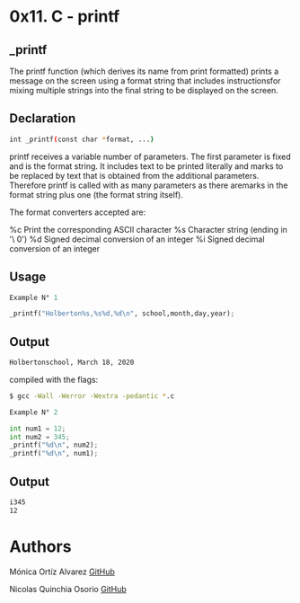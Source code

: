 # 0x11. C - printf

## _printf

The printf function (which derives its name from print formatted) prints a message on the screen using a format string that includes instructionsfor mixing multiple strings into the final string to be displayed on the screen.

## Declaration
```bash
int _printf(const char *format, ...)
```

printf receives a variable number of parameters. The first parameter is fixed and is the format string. It includes text to be printed literally and marks to be replaced by text that is obtained from the additional parameters. Therefore printf is called with as many parameters as there aremarks in the format string plus one (the format string itself).

The format converters accepted are:

%c Print the corresponding ASCII character
%s Character string (ending in '\ 0')
%d Signed decimal conversion of an integer 
%i Signed decimal conversion of an integer 

## Usage
```python
Example N° 1

_printf("Holberton%s,%s%d,%d\n", school,month,day,year);
```

## Output
```bash
Holbertonschool, March 18, 2020
```
compiled with the flags:

```bash
$ gcc -Wall -Werror -Wextra -pedantic *.c
```

```python
Example N° 2

int num1 = 12;
int num2 = 345;
_printf("%d\n", num2);
_printf("%d\n", num1);
```
## Output
```bash
i345
12
```

# Authors

Mónica Ortíz Alvarez [GitHub](https://github.com/monicajoa)

Nicolas Quinchia Osorio [GitHub](https://github.com/nicolasquinchia)

